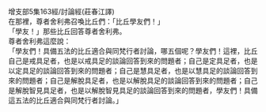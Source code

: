 增支部5集163經/討論經(莊春江譯)  
在那裡，尊者舍利弗召喚比丘們：「比丘學友們！」  
「學友！」那些比丘回答尊者舍利弗。  
尊者舍利弗這麼說：  
「學友們！具備五法的比丘適合與同梵行者討論，哪五個呢？學友們！這裡，比丘自己是戒具足者，也是以戒具足的談論回答到來的問題者；自己是定具足者，也是以定具足的談論回答到來的問題者；自己是慧具足者，也是以慧具足的談論回答到來的問題者；自己是解脫具足者，也是以解脫具足的談論回答到來的問題者；自己是解脫智見具足者，也是以解脫智見具足的談論回答到來的問題者，學友們！具備這五法的比丘適合與同梵行者討論。」  
  
  
